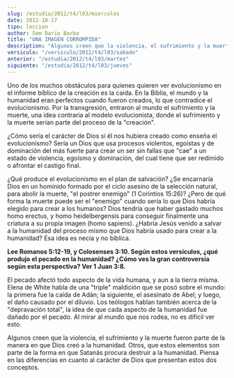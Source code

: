 ```yaml
---
slug: /estudia/2012/t4/l03/miercoles
date: 2012-10-17
tipo: leccion
author: Sem Dario Barba
title: "UNA IMAGEN CORROMPIDA"
description: "Algunos creen que la violencia, el sufrimiento y la muerte fueron parte de la  manera en que Dios creó a la humanidad. Otros, que estos elementos son parte de  la forma en que Satanás procura destruir a la humanidad. Piensa en las  diferencias en cuanto al carácter de Dios que..."
versiculo: "/versiculo/2012/t4/l03/sabado"
anterior: "/estudia/2012/t4/l03/martes"
siguiente: "/estudia/2012/t4/l03/jueves"
---
```


Uno de los muchos obstáculos para quienes quieren ver evolucionismo en el informe bíblico de la creación es la caída. En la Biblia, el mundo y la humanidad eran perfectos cuando fueron creados, lo que contradice el evolucionismo. Por la transgresión, entraron al mundo el sufrimiento y la muerte, una idea contraria al modelo evolucionista, donde el sufrimiento y la muerte serían parte del proceso de la "creación".

¿Cómo sería el carácter de Dios si él nos hubiera creado como enseña el evolucionismo? Sería un Dios que usa procesos violentos, egoístas y de dominación del más fuerte para crear un ser sin fallas que "cae" a un estado de violencia, egoísmo y dominación, del cual tiene que ser redimido o afrontar el castigo final.

¿Qué produce el evolucionismo en el plan de salvación? ¿Se encarnaría Dios en un homínido formado por el ciclo asesino de la selección natural, para abolir la muerte, "el postrer enemigo" (1 Corintios 15:26)? ¿Pero de qué forma la muerte puede ser el "enemigo" cuando sería lo que Dios habría elegido para crear a los humanos? Dios tendría que haber gastado muchos homo erectus, y homo heidelbergensis para conseguir finalmente una criatura a su propia imagen (homo sapiens). ¿Habría Jesús venido a salvar a la humanidad del proceso mismo que Dios habría usado para crear a la humanidad? Esa idea es necia y no bíblica.

**Lee Romanos 5:12-19, y Colosenses 3:10. Según estos versículos, ¿qué produjo el pecado en la humanidad? ¿Cómo ves la gran controversia según esta perspectiva? Ver 1 Juan 3:8.**

El pecado afectó todo aspecto de la vida humana, y aun a la tierra misma. Elena de White habla de una "triple" maldición que se posó sobre el mundo: la primera fue la caída de Adán; la siguiente, el asesinato de Abel; y luego, el daño causado por el diluvio. Los teólogos hablan también acerca de la "depravación total", la idea de que cada aspecto de la humanidad fue dañado por el pecado. Al mirar al mundo que nos rodea, no es difícil ver esto.

Algunos creen que la violencia, el sufrimiento y la muerte fueron parte de la manera en que Dios creó a la humanidad. Otros, que estos elementos son parte de la forma en que Satanás procura destruir a la humanidad. Piensa en las diferencias en cuanto al carácter de Dios que presentan estos dos conceptos.
